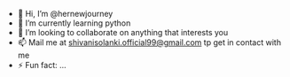 - 👋 Hi, I’m @hernewjourney
- 🌱 I’m currently learning python
- 💞️ I’m looking to collaborate on anything that interests you
- 📫 Mail me at shivanisolanki.official99@gmail.com tp get in contact with me
- ⚡ Fun fact: ...

<!---
hernewjourney/hernewjourney is a ✨ special ✨ repository because its `README.md` (this file) appears on your GitHub profile.
You can click the Preview link to take a look at your changes.
--->
